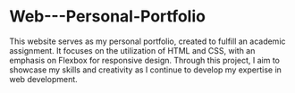 # Web---Personal-Portfolio
This website serves as my personal portfolio, created to fulfill an academic assignment. It focuses on the utilization of HTML and CSS, with an emphasis on Flexbox for responsive design. Through this project, I aim to showcase my skills and creativity as I continue to develop my expertise in web development.
